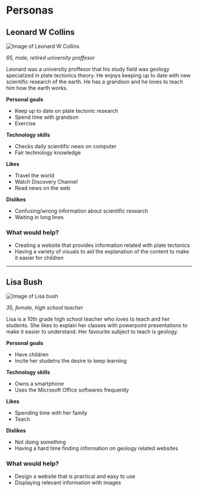 # Personas

## Leonard W Collins
![Image of Leonard W Collins](http://static.ddmcdn.com/gif/grandpa-bill-2-300x300.jpg)

*65, male, retired university proffesor*

Leonard was a university proffesor that his study field was geology specialized in plate tectonics theory. He enjoys keeping up to date with new scientific research of the earth. He has a grandson and he loves to teach him how the earth works.

**Personal goals**

- Keep up to date on plate tectonic research
- Spend time with grandson
- Exercise

**Technology skills**

- Checks daily scientific news on computer
- Fair technology knowledge

**Likes**

- Travel the world
- Watch Discovery Channel
- Read news on the web

**Dislikes**

- Confusing/wrong information about scientific research
- Waiting in long lines

### What would help?

- Creating a website that provides information related with plate tectonics
- Having a variety of visuals to aid the explanation of the content to make it easier for children

---

## Lisa Bush

![Image of Lisa bush](https://si0.twimg.com/profile_images/1351885919/Bush_zoomedout.jpg)

*35, female, high school teacher*

Lisa is a 10th grade high school teacher who loves to teach and her students. She likes to explain her classes with powerpoint presentations to make it easier to understand. Her favourite subject to teach is geology.

**Personal goals**

- Have children
- Incite her studetns the desire to keep learning

**Technology skills**

- Owns a smartphone
- Uses the Microsoft Office softwares frequently

**Likes**

- Spending time with her family
- Teach 

**Dislikes**

- Not doing something
- Having a hard time finding information on geology related websites

### What would help?

- Design a website that is practical and easy to use
- Displaying relevant information with images